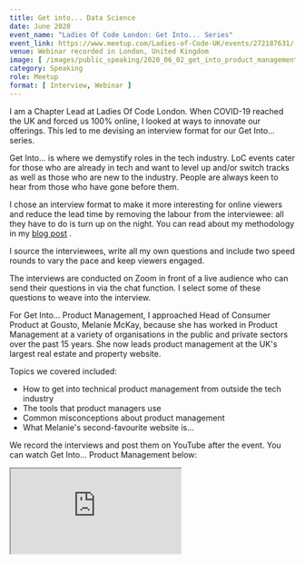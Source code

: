 ```yaml
---
title: Get into... Data Science 
date: June 2020
event_name: "Ladies Of Code London: Get Into... Series"
event_link: https://www.meetup.com/Ladies-of-Code-UK/events/272187631/
venue: Webinar recorded in London, United Kingdom
image: [ /images/public_speaking/2020_06_02_get_into_product_management/get_into_prodmgmt.jpg ]
category: Speaking
role: Meetup
format: [ Interview, Webinar ]
---
```


I am a Chapter Lead at Ladies Of Code London.  When COVID-19 reached the UK and forced us 100% online, I looked at ways to innovate our offerings.  This led to me devising an interview format for our Get Into... series.

Get Into... is where we demystify roles in the tech industry.  LoC events cater for those who are already in tech and want to level up and/or switch tracks as well as those who are new to the industry. People are always keen to hear from those who have gone before them.

I chose an interview format to make it more interesting for online viewers and reduce the lead time by removing the labour from the interviewee: all they have to do is turn up on the night.  You can read about my methodology in my [blog post](/blog/2020/06/05/get-into-web-development) .

I source the interviewees, write all my own questions and include two speed rounds to vary the pace and keep viewers engaged.

The interviews are conducted on Zoom in front of a live audience who can send their questions in via the chat function.  I select some of these questions to weave into the interview.

For Get Into... Product Management, I approached Head of Consumer Product at Gousto, Melanie McKay, because she has worked in Product Management at a variety of organisations in the public and private sectors over the past 15 years.  She now leads product management at the UK's largest real estate and property website.

Topics we covered included:

* How to get into technical product management from outside the tech industry
* The tools that product managers use
* Common misconceptions about product management
* What Melanie's second-favourite website is...

We record the interviews and post them on YouTube after the event.  You can watch Get Into... Product Management below:

<div class="embed-responsive embed-responsive-16by9">
  <iframe class="embed-responsive-item" src="https://www.youtube.com/embed/yNUHIFwhB5A" allowfullscreen></iframe>
</div><br/>
